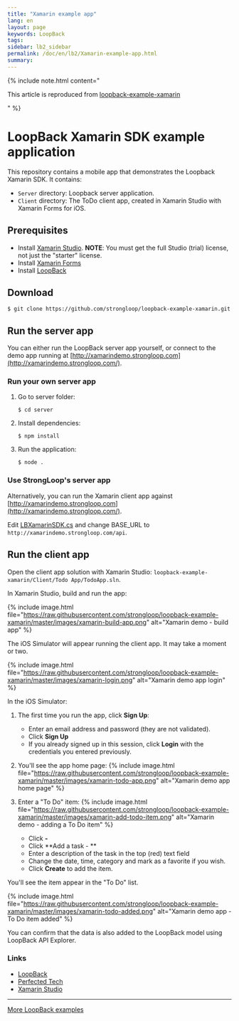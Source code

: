 ```yaml
---
title: "Xamarin example app"
lang: en
layout: page
keywords: LoopBack
tags:
sidebar: lb2_sidebar
permalink: /doc/en/lb2/Xamarin-example-app.html
summary:
---
```


{% include note.html content="

This article is reproduced from [loopback-example-xamarin](https://github.com/strongloop/loopback-example-xamarin)

" %}

# LoopBack Xamarin SDK example application

This repository contains a mobile app that demonstrates the Loopback Xamarin SDK. It contains:

* `Server` directory: Loopback server application.
* `Client` directory: The ToDo client app, created in Xamarin Studio with Xamarin Forms for iOS.

## Prerequisites

* Install [Xamarin Studio](http://xamarin.com/studio). **NOTE**: You must get the full Studio (trial) license, not just the "starter" license.
* Install [Xamarin Forms](http://xamarin.com/forms)
* Install [LoopBack](http://loopback.io/)

## Download

```shell
$ git clone https://github.com/strongloop/loopback-example-xamarin.git
```

## Run the server app

You can either run the LoopBack server app yourself, or connect to the demo app running at [http://xamarindemo.strongloop.com](http://xamarindemo.strongloop.com/).

### Run your own server app

1.  Go to server folder:
    ```shell
    $ cd server
    ```
2.  Install dependencies:
    ```shell
    $ npm install
    ```
3.  Run the application:
    ```shell
    $ node .
    ```

### Use StrongLoop's server app

Alternatively, you can run the Xamarin client app against [http://xamarindemo.strongloop.com](http://xamarindemo.strongloop.com/).

Edit [LBXamarinSDK.cs](https://github.com/strongloop/loopback-example-xamarin/blob/master/Client/Todo%20App/TodoApp/TodoApp/LBXamarinSDK.cs)
and change BASE_URL to `http://xamarindemo.strongloop.com/api`.

## Run the client app

Open the client app solution with Xamarin Studio: `loopback-example-xamarin/Client/Todo App/TodoApp.sln`.

In Xamarin Studio, build and run the app:

{% include image.html file="https://raw.githubusercontent.com/strongloop/loopback-example-xamarin/master/images/xamarin-build-app.png" alt="Xamarin demo - build app" %}

The iOS Simulator will appear running the client app. It may take a moment or two.

{% include image.html file="https://raw.githubusercontent.com/strongloop/loopback-example-xamarin/master/images/xamarin-login.png" alt="Xamarin demo app login" %}

In the iOS Simulator:

1.  The first time you run the app, click **Sign Up**:

    * Enter an email address and password (they are not validated).
    * Click **Sign Up**
    * If you already signed up in this session, click **Login** with the credentials you entered previously.

1.  You'll see the app home page:
    {% include image.html file="https://raw.githubusercontent.com/strongloop/loopback-example-xamarin/master/images/xamarin-todo-app.png" alt="Xamarin demo app home page" %}

2.  Enter a "To Do" item:
    {% include image.html file="https://raw.githubusercontent.com/strongloop/loopback-example-xamarin/master/images/xamarin-add-todo-item.png" alt="Xamarin demo - adding a To Do item" %}

    * Click **-**
    * Click **Add a task - **
    * Enter a description of the task in the top (red) text field
    * Change the date, time, category and mark as a favorite if you wish.
    * Click **Create** to add the item.

You'll see the item appear in the "To Do" list.

{% include image.html file="https://raw.githubusercontent.com/strongloop/loopback-example-xamarin/master/images/xamarin-todo-added.png" alt="Xamarin demo app - To Do item added" %}

You can confirm that the data is also added to the LoopBack model using LoopBack API Explorer.

### Links

* [LoopBack](http://loopback.io/)
* [Perfected Tech](http://perfectedtech.com/)
* [Xamarin Studio](http://xamarin.com/)

* * *

[More LoopBack examples](https://github.com/strongloop/loopback-example)